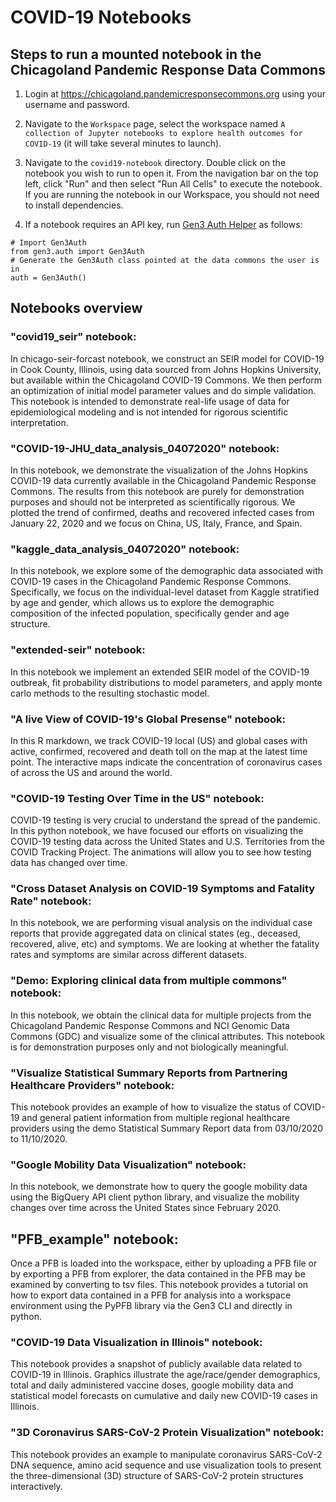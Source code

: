 # COVID-19 Notebooks


## Steps to run a mounted notebook in the Chicagoland Pandemic Response Data Commons

1. Login at https://chicagoland.pandemicresponsecommons.org using your username and password.

2. Navigate to the `Workspace` page, select the workspace named `A collection of Jupyter notebooks to explore health outcomes for COVID-19` (it will take several minutes to launch).
3. Navigate to the `covid19-notebook` directory. Double click on the notebook you wish to run to open it. From the navigation bar on the top left, click "Run" and then select "Run All Cells" to execute the notebook. If you are running the notebook in our Workspace, you should not need to install dependencies.
4. If a notebook requires an API key, run [Gen3 Auth Helper](https://uc-cdis.github.io/gen3sdk-python/_build/html/auth.html) as follows:

```
# Import Gen3Auth
from gen3.auth import Gen3Auth
# Generate the Gen3Auth class pointed at the data commons the user is in
auth = Gen3Auth()
```


## Notebooks overview

### "covid19_seir" notebook:

In chicago-seir-forcast notebook, we construct an SEIR model for COVID-19 in Cook County, Illinois, using data sourced from Johns Hopkins University, but available within the Chicagoland COVID-19 Commons. We then perform an optimization of initial model parameter values and do simple validation. This notebook is intended to demonstrate real-life usage of data for epidemiological modeling and is not intended for rigorous scientific interpretation.

### "COVID-19-JHU_data_analysis_04072020" notebook:

In this notebook, we demonstrate the visualization of the Johns Hopkins COVID-19 data currently available in the Chicagoland Pandemic Response Commons. The results from this notebook are purely for demonstration purposes and should not be interpreted as scientifically rigorous. We plotted the trend of confirmed, deaths and recovered infected cases from January 22, 2020 and we focus on China, US, Italy, France, and Spain.

### "kaggle_data_analysis_04072020" notebook:

In this notebook, we explore some of the demographic data associated with COVID-19 cases in the Chicagoland Pandemic Response Commons. Specifically, we focus on the individual-level dataset from Kaggle stratified by age and gender, which allows us to explore the demographic composition of the infected population, specifically gender and age structure.

### "extended-seir" notebook:

In this notebook we implement an extended SEIR model of the COVID-19 outbreak,
fit probability distributions to model parameters, and apply monte carlo methods to the resulting stochastic model.

### "A live View of COVID-19's Global Presense" notebook:

In this R markdown, we track COVID-19 local (US) and global cases with active, confirmed, recovered and death toll on the map at the latest time point. The interactive maps indicate the concentration of coronavirus cases of across the US and around the world.

### "COVID-19 Testing Over Time in the US" notebook:

COVID-19 testing is very crucial to understand the spread of the pandemic. In this python notebook, we have focused our efforts on visualizing the COVID-19 testing data across the United States and U.S. Territories from the COVID Tracking Project. The animations will allow you to see how testing data has changed over time.

### "Cross Dataset Analysis on COVID-19 Symptoms and Fatality Rate" notebook:

In this notebook, we are performing visual analysis on the individual case reports that provide aggregated data on clinical states (eg., deceased, recovered, alive, etc) and symptoms. We are looking at whether the fatality rates and symptoms are similar across different datasets.

### "Demo: Exploring clinical data from multiple commons" notebook:

In this notebook, we obtain the clinical data for multiple projects from the Chicagoland Pandemic Response Commons and NCI Genomic Data Commons (GDC) and visualize some of the clinical attributes. This notebook is for demonstration purposes only and not biologically meaningful.

### "Visualize Statistical Summary Reports from Partnering Healthcare Providers" notebook:

This notebook provides an example of how to visualize the status of COVID-19 and general patient information from multiple regional healthcare providers using the demo Statistical Summary Report data from 03/10/2020 to 11/10/2020.

### "Google Mobility Data Visualization" notebook:

In this notebook, we demonstrate how to query the google mobility data using the BigQuery API client python library, and visualize the mobility changes over time across the United States since February 2020.


## "PFB_example" notebook:

Once a PFB is loaded into the workspace, either by uploading a PFB file or by exporting a PFB from explorer, the data contained in the PFB may be examined by converting to tsv files. This notebook provides a tutorial on how to export data contained in a PFB for analysis into a workspace environment using the PyPFB library via the Gen3 CLI and directly in python.

### "COVID-19 Data Visualization in Illinois" notebook:

This notebook provides a snapshot of publicly available data related to COVID-19 in Illinois. Graphics illustrate the age/race/gender demographics, total and daily administered vaccine doses, google mobility data and statistical model forecasts on cumulative and daily new COVID-19 cases in Illinois.

### "3D Coronavirus SARS-CoV-2 Protein Visualization" notebook:

This notebook provides an example to manipulate coronavirus SARS-CoV-2 DNA sequence, amino acid sequence and use visualization tools to present the three-dimensional (3D) structure of SARS-CoV-2 protein structures interactively.